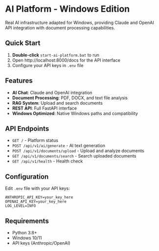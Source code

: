 # AI Platform - Windows Edition

Real AI infrastructure adapted for Windows, providing Claude and OpenAI API integration with document processing capabilities.

## Quick Start

1. **Double-click** `start-ai-platform.bat` to run
2. Open http://localhost:8000/docs for the API interface
3. Configure your API keys in `.env` file

## Features

- **AI Chat**: Claude and OpenAI integration
- **Document Processing**: PDF, DOCX, and text file analysis
- **RAG System**: Upload and search documents
- **REST API**: Full FastAPI interface
- **Windows Optimized**: Native Windows paths and compatibility

## API Endpoints

- `GET /` - Platform status
- `POST /api/v1/ai/generate` - AI text generation
- `POST /api/v1/documents/upload` - Upload and analyze documents
- `GET /api/v1/documents/search` - Search uploaded documents
- `GET /api/v1/health` - Health check

## Configuration

Edit `.env` file with your API keys:
```
ANTHROPIC_API_KEY=your_key_here
OPENAI_API_KEY=your_key_here
LOG_LEVEL=INFO
```

## Requirements

- Python 3.8+
- Windows 10/11
- API keys (Anthropic/OpenAI)